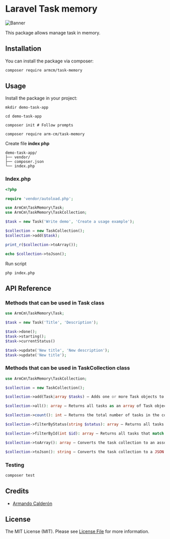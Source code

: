 # Laravel Task memory

![Banner](https://banners.beyondco.de/Task%20Memory.png?theme=light&packageManager=composer+require&packageName=armcm%2Ftask-memory&pattern=plus&style=style_1&description=Manage+a+task+list+in+memory&md=1&showWatermark=1&fontSize=100px&images=https%3A%2F%2Fwww.php.net%2Fimages%2Flogos%2Fphp-logo.svg)

This package allows manage task in memory.

## Installation

You can install the package via composer:

```bash
composer require armcm/task-memory
```

## Usage

Install the package in your project:

```shell
mkdir demo-task-app

cd demo-task-app

composer init # Follow prompts

composer require arm-cm/task-memory
```

Create file **index php**

```
demo-task-app/
├── vendor/
├── composer.json
└── index.php
```

### Index.php
```php
<?php

require 'vendor/autoload.php';

use ArmCm\TaskMemory\Task;
use ArmCm\TaskMemory\TaskCollection;

$task = new Task('Write demo', 'Create a usage example');

$collection = new TaskCollection();
$collection->add($task);

print_r($collection->toArray());

echo $collection->toJson();
```

Run script

```
php index.php
```

## API Reference

### Methods that can be used in Task class

```php
use ArmCm\TaskMemory\Task;

$task = new Task('Title', 'Description');

$task->done();
$task->starting();
$task->currentStatus()

$task->update('New title', 'New description');
$task->update('New title');
```

### Methods that can be used in TaskCollection class

```php
use ArmCm\TaskMemory\TaskCollection;

$collection = new TaskCollection();

$collection->add(Task|array $tasks) — Adds one or more Task objects to the collection

$collection->all(): array — Returns all tasks as an array of Task objects

$collection->count(): int — Returns the total number of tasks in the collection

$collection->filterByStatus(string $status): array — Returns all tasks that match the given status

$collection->filterById(int $id): array — Returns all tasks that match the given ID

$collection->toArray(): array — Converts the task collection to an associative array

$collection->toJson(): string — Converts the task collection to a JSON string
```

### Testing

```bash
composer test
```

## Credits

-   [Armando Calderón](https://github.com/ArmCM)

## License

The MIT License (MIT). Please see [License File](LICENSE.md) for more information.
